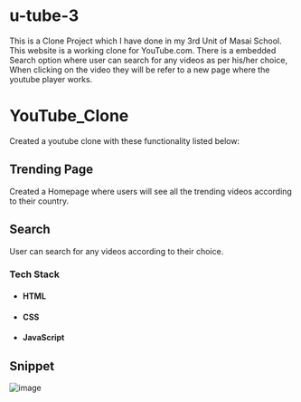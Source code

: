 # u-tube-3
This is a Clone Project which I have done in my 3rd Unit of Masai School. This website is a working clone for YouTube.com. There is a embedded Search option where user can search for any videos as per his/her choice, When clicking on the video they will be refer to a new page where the youtube player works.
# YouTube_Clone
Created a youtube clone with these functionality listed below:
## Trending Page
Created a Homepage where users will see all the trending videos according to their country.
## Search
User can search for any videos according to their choice.
### Tech Stack

* #### HTML

* #### CSS

* #### JavaScript

## Snippet
![image](https://user-images.githubusercontent.com/65751330/171203608-18cf5430-fdcd-4e2e-8be3-a3fd0c3e5396.png)

